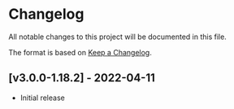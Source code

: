 # Changelog
All notable changes to this project will be documented in this file.

The format is based on [Keep a Changelog].

## [v3.0.0-1.18.2] - 2022-04-11
- Initial release

[Keep a Changelog]: https://keepachangelog.com/en/1.0.0/
